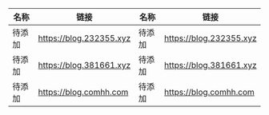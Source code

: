 | 名称    | 链接                     | 名称    | 链接                     |
|---------|--------------------------|---------|--------------------------|
| 待添加  | https://blog.232355.xyz  | 待添加  | https://blog.232355.xyz  |
| 待添加  | https://blog.381661.xyz  | 待添加  | https://blog.381661.xyz  |
| 待添加  | https://blog.comhh.com   | 待添加  | https://blog.comhh.com  |